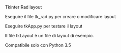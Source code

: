 Tkinter Rad layout

Eseguire il file tk_rad.py per creare o modificare layout

Eseguire tkApp.py per testare il layout

Il file tkLayout è un file di layout di esempio.

Compatibile solo con Python 3.5
